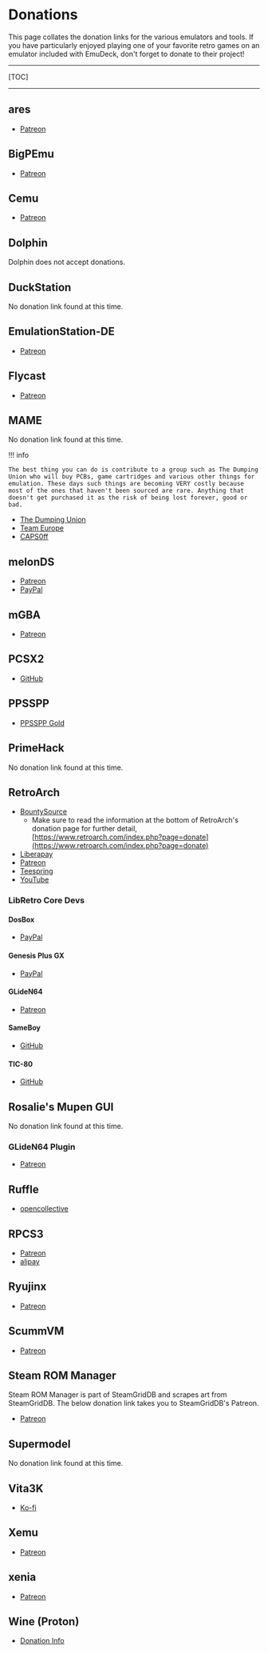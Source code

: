 # Donations

This page collates the donation links for the various emulators and tools. If you have particularly enjoyed playing one of your favorite retro games on an emulator included with EmuDeck, don't forget to donate to their project!

***

[TOC]

***

## ares

* [Patreon](https://www.patreon.com/LukeUsher)

## BigPEmu

* [Patreon](https://www.patreon.com/richwhitehouse)

## Cemu

* [Patreon](https://www.patreon.com/cemu)

## Dolphin

Dolphin does not accept donations. 

## DuckStation

No donation link found at this time. 

## EmulationStation-DE

* [Patreon](https://www.patreon.com/es_de)

## Flycast

* [Patreon](https://www.paypal.com/paypalme/FlycastEmu)

## MAME

No donation link found at this time. 

!!! info

    The best thing you can do is contribute to a group such as The Dumping Union who will buy PCBs, game cartridges and various other things for emulation. These days such things are becoming VERY costly because most of the ones that haven't been sourced are rare. Anything that doesn't get purchased it as the risk of being lost forever, good or bad.

* [The Dumping Union](https://arcade.vastheman.com/dunion/)
* [Team Europe](https://team-europe.blogspot.com/)
* [CAPS0ff](https://caps0ff.blogspot.com/)

## melonDS

* [Patreon](https://www.patreon.com/Arisotura)
* [PayPal](https://www.paypal.com/paypalme/Arisotura)

## mGBA

* [Patreon](https://www.patreon.com/mgba)

## PCSX2

* [GitHub](https://github.com/sponsors/PCSX2)

## PPSSPP

* [PPSSPP Gold](https://www.ppsspp.org/buygold)

## PrimeHack

No donation link found at this time. 

## RetroArch

* [BountySource](https://salt.bountysource.com/checkout/amount?team=libretro)
    * Make sure to read the information at the bottom of RetroArch's donation page for further detail, [https://www.retroarch.com/index.php?page=donate](https://www.retroarch.com/index.php?page=donate)
* [Liberapay](https://liberapay.com/Libretro/donate)
* [Patreon](https://www.patreon.com/libretro)
* [Teespring](https://teespring.com/stores/retroarch)
* [YouTube](https://www.youtube.com/channel/UCjAimkVp-G_o6HK5MXujk9A/join)

### LibRetro Core Devs

#### DosBox

* [PayPal](https://www.paypal.com/donate?token=r9dOdm-zuEj54bgUf-nNj8t-9BgFaNJ2MDQY9DgUZDiDFwKl5B3-SXc_EAYZfwh0LXd18K0VUCc_ZX_h)

#### Genesis Plus GX

* [PayPal](https://www.paypal.com/donate/?cmd=_s-xclick&hosted_button_id=DDWLXHLNN2JY4&ssrt=1710457425915)

#### GLideN64

* [Patreon](https://www.patreon.com/Gliden64)

#### SameBoy

* [GitHub](https://github.com/sponsors/LIJI32)

#### TIC-80

* [GitHub](https://github.com/sponsors/nesbox)

## Rosalie's Mupen GUI

No donation link found at this time.

### GLideN64 Plugin

* [Patreon](https://www.patreon.com/Gliden64)

## Ruffle

* [opencollective](https://opencollective.com/ruffle)

## RPCS3

* [Patreon](https://www.patreon.com/Nekotekina)
* [alipay](https://rpcs3.net/alipay)

## Ryujinx

* [Patreon](https://www.patreon.com/ryujinx)

## ScummVM

* [Patreon](https://www.scummvm.org/donate-with-paypal)

## Steam ROM Manager

Steam ROM Manager is part of SteamGridDB and scrapes art from SteamGridDB. The below donation link takes you to SteamGridDB's Patreon.

* [Patreon](https://www.patreon.com/steamgriddb)

## Supermodel

No donation link found at this time. 

## Vita3K

* [Ko-fi](https://ko-fi.com/vita3k/tiers)

## Xemu

* [Patreon](https://www.patreon.com/mborgerson)

## xenia

* [Patreon](https://www.patreon.com/xenia_project)

## Wine (Proton)

* [Donation Info](https://www.winehq.org/donate)
